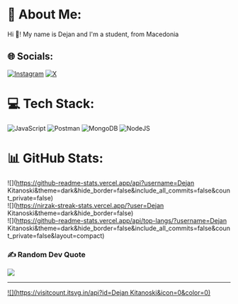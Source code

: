 # 💫 About Me:
Hi 👋! My name is Dejan and I'm a student, from Macedonia


## 🌐 Socials:
[![Instagram](https://img.shields.io/badge/Instagram-%23E4405F.svg?logo=Instagram&logoColor=white)](https://instagram.com//dejankitanoski) [![X](https://img.shields.io/badge/X-black.svg?logo=X&logoColor=white)](https://x.com//DKitanoski) 

# 💻 Tech Stack:
![JavaScript](https://img.shields.io/badge/javascript-%23323330.svg?style=for-the-badge&logo=javascript&logoColor=%23F7DF1E) ![Postman](https://img.shields.io/badge/Postman-FF6C37?style=for-the-badge&logo=postman&logoColor=white) ![MongoDB](https://img.shields.io/badge/MongoDB-%234ea94b.svg?style=for-the-badge&logo=mongodb&logoColor=white) ![NodeJS](https://img.shields.io/badge/node.js-6DA55F?style=for-the-badge&logo=node.js&logoColor=white)
# 📊 GitHub Stats:
![](https://github-readme-stats.vercel.app/api?username=Dejan Kitanoski&theme=dark&hide_border=false&include_all_commits=false&count_private=false)<br/>
![](https://nirzak-streak-stats.vercel.app/?user=Dejan Kitanoski&theme=dark&hide_border=false)<br/>
![](https://github-readme-stats.vercel.app/api/top-langs/?username=Dejan Kitanoski&theme=dark&hide_border=false&include_all_commits=false&count_private=false&layout=compact)

### ✍️ Random Dev Quote
![](https://quotes-github-readme.vercel.app/api?type=horizontal&theme=radical)

---
[![](https://visitcount.itsvg.in/api?id=Dejan Kitanoski&icon=0&color=0)](https://visitcount.itsvg.in)

<!-- Proudly created with GPRM ( https://gprm.itsvg.in ) -->
